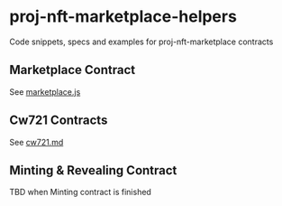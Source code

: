 # proj-nft-marketplace-helpers
Code snippets, specs and examples for proj-nft-marketplace contracts

## Marketplace Contract
See [marketplace.js](./marketplace-contract/marketplace.js)

## Cw721 Contracts
See [cw721.md](./cw721-contract/cw721.md)

## Minting & Revealing Contract
TBD when Minting contract is finished
